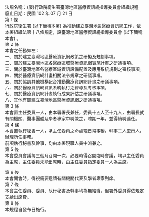 法規名稱：(廢)行政院衛生署臺灣地區醫療資訊網指導委員會組織規程  
廢止日期：民國 102 年 07 月 21 日  
第 1 條  
行政院衛生署 (以下簡稱本署) 為推動建立臺灣地區醫療資訊網工作，依  
本署組織法第十八條規定，設臺灣地區醫療資訊網指導委員會 (以下簡稱  
本會) 。  
第 2 條  
本會之任務如左：  
一、關於建立臺灣地區醫療資訊網政策之研擬及規劃事項。  
二、關於建立臺灣地區各醫療區域醫療資訊網實施計畫之研議事項。  
三、關於臺灣地區各醫療區域資訊設備配置及應用系統規劃之審核事項。  
四、關於醫療資訊網計畫相關法令規章之研議事項。  
五、關於協調其他機構配合推動醫療資訊網計畫之研議事項。  
六、關於醫療資訊網資訊系統執行之督導及考核事項。  
七、關於醫療資訊網計晝執行成果評估之研議事項。  
八、其他有關建立臺灣地區醫療資訊網之研議事項。  
第 3 條  
本會置主任委員一人，由本署署長兼任，委員十五人至十九人，由署長就  
有關機關、醫事團體及學者專家中聘兼之，聘期一年，並得續聘連任。  
第 4 條  
本會置執行秘書一人，承主任委員之命處理日常事務。幹事二人至四人，  
辦理所任事務。  
前項執行秘書及幹事，均由本署現職人員中派兼之。  
第 5 條  
本會委員會議每三個月召開一次，必要時得召開臨時會議，均以主任委員  
為主席，主任委員未能出席時，由主任委員指定委員一人為主席。  


第 6 條  
本會開會時，得視需要邀請有關機關代表及學者專家列席。  
第 7 條  
本會主任委員、委員、執行秘書及幹事均為無給職，但署外委員得依規定  
支給出席費。  
第 8 條  
本規程自發布日施行。  


